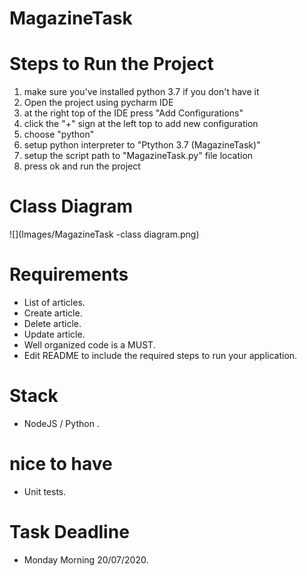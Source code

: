 # MagazineTask

# Steps to Run the Project
1) make sure you've installed python 3.7 if you don't have it 
2) Open the project using pycharm IDE
3) at the right top of the IDE press "Add Configurations"
4) click the "+" sign at the left top to add new configuration
5) choose "python"
6) setup python interpreter to "Ptython 3.7 (MagazineTask)"
7) setup the script path to "MagazineTask.py" file location
8) press ok and run the project

# Class Diagram
![](Images/MagazineTask -class diagram.png)

# Requirements
- List of articles.
- Create article.
- Delete article.
- Update article.
- Well organized code is a MUST.
- Edit README to include the required steps to run your application.

# Stack
-  NodeJS  / Python .

# nice to have
- Unit tests.

# Task Deadline
- Monday Morning 20/07/2020.
